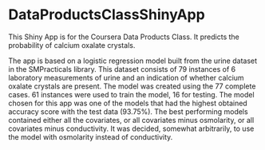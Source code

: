 # DataProductsClassShinyApp
This Shiny App is for the Coursera Data Products Class. It predicts the probability of calcium oxalate crystals.

The app is based on a logistic regression model built from the urine dataset in the SMPracticals library. 
This dataset consists of 79 instances of 6 laboratory measurements of urine and an indication of whether 
calcium oxalate crystals are present. The model was created using the 77 complete cases. 61 instances were
used to train the model, 16 for testing. The model chosen for this app was one of the models that had the
highest obtained accuracy score with the test data (93.75%). The best performing models contained either all the
covariates, or all covariates minus osmolarity, or all covariates minus conductivity. It was decided,
somewhat arbitrarily, to use the model with osmolarity instead of conductivity.

